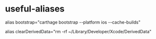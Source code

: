 # useful-aliases

alias bootstrap="carthage bootstrap --platform ios --cache-builds"

alias clearDerivedData="rm -rf ~/Library/Developer/Xcode/DerivedData"
